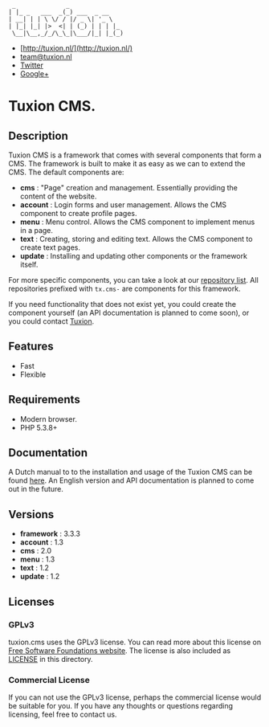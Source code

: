 ```
 _              _               
| |_ _   ___  _(_) ___  _ __    
| __| | | \ \/ / |/ _ \| '_ \   
| |_| |_| |>  <| | (_) | | | |_ 
 \__|\__,_/_/\_\_|\___/|_| |_(_) 
```

* [http://tuxion.nl/](http://tuxion.nl/)
* [team@tuxion.nl](mailto:team@tuxion.nl)
* [Twitter](http://twitter.com/Tuxion)
* [Google+](http://tuxion.nl/+)

# Tuxion CMS.

## Description

Tuxion CMS is a framework that comes with several components that form a CMS. The
framework is built to make it as easy as we can to extend the CMS. The default components
are:

* __cms__       : "Page" creation and management. Essentially providing the content of the website.
* __account__   : Login forms and user management. Allows the CMS component to create profile pages.
* __menu__      : Menu control. Allows the CMS component to implement menus in a page.
* __text__      : Creating, storing and editing text. Allows the CMS component to create text pages.
* __update__    : Installing and updating other components or the framework itself.

For more specific components, you can take a look at our
[repository list](https://github.com/Tuxion). All repositories prefixed with `tx.cms-` are
components for this framework.

If you need functionality that does not exist yet, you could create the component yourself
(an API documentation is planned to come soon), or you could contact
[Tuxion](http://web.tuxion.nl/).

## Features
 
* Fast
* Flexible

## Requirements

* Modern browser.
* PHP 5.3.8+

## Documentation

A Dutch manual to to the installation and usage of the Tuxion CMS can be found
[here](http://handleiding.tuxion.nl/). An English version and API documentation is planned
to come out in the future.

## Versions

* __framework__ : 3.3.3
* __account__ : 1.3
* __cms__ : 2.0
* __menu__ : 1.3
* __text__ : 1.2
* __update__ : 1.2

## Licenses

### GPLv3

tuxion.cms uses the GPLv3 license. You can read more about this license on [Free Software
Foundations website](http://www.gnu.org/licenses/gpl-3.0.html). The license is also
included as [LICENSE](https://raw.github.com/Tuxion/tuxion.cms/master/LICENSE) in this
directory.

### Commercial License

If you can not use the GPLv3 license, perhaps the commercial license would be suitable for
you. If you have any thoughts or questions regarding licensing, feel free to contact us.

